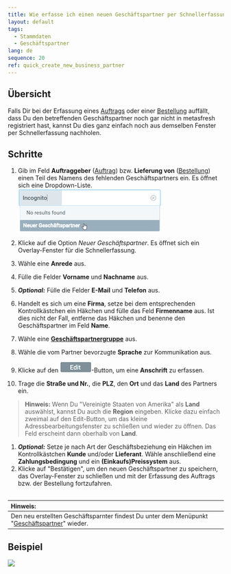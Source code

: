 ```yaml
---
title: Wie erfasse ich einen neuen Geschäftspartner per Schnellerfassung?
layout: default
tags:
  - Stammdaten
  - Geschäftspartner
lang: de
sequence: 20
ref: quick_create_new_business_partner
---
```


## Übersicht
Falls Dir bei der Erfassung eines [Auftrags](Auftrag_erfassen) oder einer [Bestellung](Bestellung_erfassen) auffällt, dass Du den betreffenden Geschäftspartner noch gar nicht in metasfresh registriert hast, kannst Du dies ganz einfach noch aus demselben Fenster per Schnellerfassung nachholen.

## Schritte
1. Gib im Feld **Auftraggeber** ([Auftrag](Auftrag_erfassen)) bzw. **Lieferung von** ([Bestellung](Bestellung_erfassen)) einen Teil des Namens des fehlenden Geschäftspartners ein. Es öffnet sich eine Dropdown-Liste.<br>
![](assets/Neuer_Geschaeftspartner_Schnellerfassung.png)

1. Klicke auf die Option *Neuer Geschäftspartner*. Es öffnet sich ein Overlay-Fenster für die Schnellerfassung.
1. Wähle eine **Anrede** aus.
1. Fülle die Felder **Vorname** und **Nachname** aus.
1. ***Optional:*** Fülle die Felder **E-Mail** und **Telefon** aus.
1. Handelt es sich um eine **Firma**, setze bei dem entsprechenden Kontrollkästchen ein Häkchen und fülle das Feld **Firmenname** aus. Ist dies nicht der Fall, entferne das Häkchen und benenne den Geschäftspartner im Feld **Name**.
1. Wähle eine [**Geschäftspartnergruppe**](Neue_Geschaeftspartnergruppe) aus.
1. Wähle die vom Partner bevorzugte **Sprache** zur Kommunikation aus.
1. Klicke auf den ![](assets/Edit_address_button.png)-Button, um eine **Anschrift** zu erfassen.
1. Trage die **Straße und Nr.**, die **PLZ**, den **Ort** und das **Land** des Partners ein.
 >**Hinweis:** Wenn Du "Vereinigte Staaten von Amerika" als **Land** auswählst, kannst Du auch die **Region** eingeben. Klicke dazu einfach zweimal auf den Edit-Button, um das kleine Adressbearbeitungsfenster zu schließen und wieder zu öffnen. Das Feld erscheint dann oberhalb von **Land**.

1. ***Optional:*** Setze je nach Art der Geschäftsbeziehung ein Häkchen im Kontrollkästchen **Kunde** und/oder **Lieferant**. Wähle anschließend eine **Zahlungsbedingung** und ein **(Einkaufs)Preissystem** aus.
1. Klicke auf "Bestätigen", um den neuen Geschäftspartner zu speichern, das Overlay-Fenster zu schließen und mit der Erfassung des Auftrags bzw. der Bestellung fortzufahren.
<br><br>

| **Hinweis:** |
| :- |
| Den neu erstellten Geschäftsparnter findest Du unter dem Menüpunkt "[Geschäftspartner](Menu)" wieder. |

## Beispiel
![](assets/Neuer_Geschaeftspartner_Schnellerfassung.gif)
